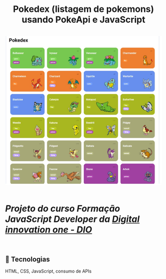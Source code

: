
<h1 align="center"> Pokedex (listagem de pokemons) usando PokeApi e JavaScript </h1>

<br>

<div align="center">
<img  alt=banner-principal src="/assets/img/pokedexbanner.jpg">
</div>

<br>

# *Projeto do curso Formação JavaScript Developer da [Digital innovation one - DIO](https://web.dio.me/track/6e3cb1b0-bbcc-4cab-8d5c-c2c7acec960d)*

<br>

## 🚀 Tecnologias

HTML, CSS, JavaScript, consumo de APIs 
